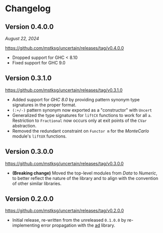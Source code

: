 Changelog
=========

Version 0.4.0.0
---------------

*August 22, 2024*

<https://github.com/mstksg/uncertain/releases/tag/v0.4.0.0>

* Dropped support for GHC < 8.10
* Fixed support for GHC 9.0

Version 0.3.1.0
---------------

<https://github.com/mstksg/uncertain/releases/tag/v0.3.1.0>

*   Added support for *GHC 8.0* by providing pattern synonym type signatures in
    the proper format.
*   `(:+/-)` pattern synonym now exported as a "constructor" with `Uncert`
*   Generalized the type signatures for `liftCX` functions to work for all `a`.
    Restriction to `Fractional` now occurs only at exit points of the `CVar`
    abstraction.
*   Removed the redundant constraint on `Functor m` for the *MonteCarlo*
    module's `liftUX` functions.

Version 0.3.0.0
---------------

<https://github.com/mstksg/uncertain/releases/tag/v0.3.0.0>

*   **(Breaking change)** Moved the top-level modules from *Data* to *Numeric*,
    to better reflect the nature of the library and to align with the
    convention of other similar libraries.

Version 0.2.0.0
---------------

<https://github.com/mstksg/uncertain/releases/tag/v0.2.0.0>

*   Initial release, re-written from the unreleased `0.1.0.0` by
    re-implementing error propagation with the [ad][] library.

[ad]: https://hackage.haskell.org/package/ad

